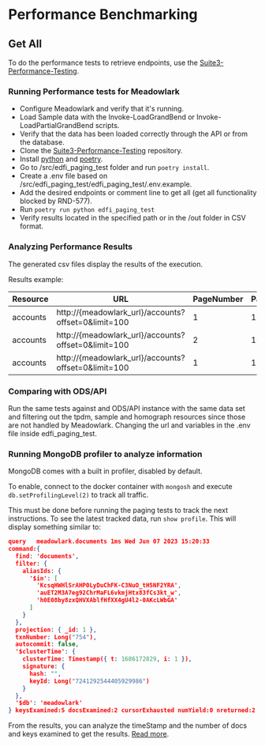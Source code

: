# Performance Benchmarking

## Get All

To do the performance tests to retrieve endpoints, use the
[Suite3-Performance-Testing](https://github.com/Ed-Fi-Exchange-OSS/Suite-3-Performance-Testing).

### Running Performance tests for Meadowlark

- Configure Meadowlark and verify that it's running.
- Load Sample data with the Invoke-LoadGrandBend or Invoke-LoadPartialGrandBend scripts.
- Verify that the data has been loaded correctly through the API or from the database.
- Clone the [Suite3-Performance-Testing](https://github.com/Ed-Fi-Exchange-OSS/Suite-3-Performance-Testing) repository.
- Install [python](https://www.python.org/downloads/) and [poetry](https://python-poetry.org/docs/#installation).
- Go to /src/edfi_paging_test folder and run `poetry install`.
- Create a .env file based on /src/edfi_paging_test/edfi_paging_test/.env.example.
- Add the desired endpoints or comment line to get all (get all functionality blocked by RND-577).
- Run `poetry run python edfi_paging_test`
- Verify results located in the specified path or in the /out folder in CSV format.

### Analyzing Performance Results

The generated csv files display the results of the execution.

Results example:

| Resource |                         URL                         | PageNumber | PageSize | NumberOfRecords | NumberOfRecords |
|----------|-----------------------------------------------------|------------|----------|-----------------|-----------------|
| accounts | http://{meadowlark_url}/accounts?offset=0&limit=100 |  1         |    100   |       100       |   0.020013055   |
| accounts | http://{meadowlark_url}/accounts?offset=0&limit=100 |  2         |    100   |       100       |   0.040413055   |
| accounts | http://{meadowlark_url}/accounts?offset=0&limit=100 |  1         |    100   |       100       |   0.089013055   |

### Comparing with ODS/API

Run the same tests against and ODS/API instance with the same data set and filtering out the tpdm, sample and homograph
resources since those are not handled by Meadowlark. Changing the url and variables in the .env file inside edfi_paging_test.

### Running MongoDB profiler to analyze information

MongoDB comes with a built in profiler, disabled by default.

To enable, connect to the docker container with `mongosh` and execute `db.setProfilingLevel(2)` to track all traffic.

This must be done before running the paging tests to track the next instructions. To see the latest tracked data, run `show
profile`. This will display something similar to:

```json
query   meadowlark.documents 1ms Wed Jun 07 2023 15:20:33
command:{
  find: 'documents',
  filter: {
    aliasIds: {
      '$in': [
        'KcsqHWHlSrAHP0LyDuChFK-C3NuO_tH5NF2YRA',
        'auET2M3A7eg92ChrMaFL6vkmjHtx83fCs3kt_w',
        'h0E08by8zxQHVXAblfHfXX4gU4l2-0AKcLWbGA'
      ]
    }
  },
  projection: { _id: 1 },
  txnNumber: Long("754"),
  autocommit: false,
  '$clusterTime': {
    clusterTime: Timestamp({ t: 1686172829, i: 1 }),
    signature: {
      hash: "",
      keyId: Long("7241292544405929986")
    }
  },
  '$db': 'meadowlark'
} keysExamined:5 docsExamined:2 cursorExhausted numYield:0 nreturned:2 locks:{} storage:{} responseLength:346 protocol:op_msg
```

From the results, you can analyze the timeStamp and the number of docs and keys examined to get the results. [Read more](https://www.mongodb.com/docs/manual/reference/database-profiler/).
